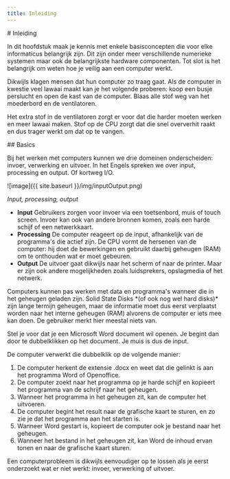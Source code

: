 ```yaml
---
title: Inleiding
---
```


<div class="header1" id="top" markdown = "1"># Inleiding
</div>

In dit hoofdstuk maak je kennis met enkele basisconcepten die voor elke informaticus belangrijk zijn. Dit zijn onder meer verschillende numerieke systemen maar ook de belangrijkste hardware componenten. Tot slot is het belangrijk om weten hoe je veilig aan een computer werkt.


<div class="note opmerking">
<p>Dikwijls klagen mensen dat hun computer zo traag gaat. Als de computer in kwestie veel lawaai maakt kan je het volgende proberen: koop een busje perslucht en open de kast van de computer. Blaas alle stof weg van het moederbord en de ventilatoren.</p> 

<p>Het extra stof in de ventilatoren zorgt er voor dat die harder moeten werken en meer lawaai maken. Stof op de CPU zorgt dat die snel oververhit raakt en dus trager werkt om dat op te vangen.
</p>
</div>

<div class="header2" markdown = "1">## Basics
</div>

Bij het werken met computers kunnen we drie domeinen onderscheiden: invoer, verwerking en uitvoer. In het Engels spreken we over input, processing en output. Of kortweg I/O.


![image]({{ site.baseurl }}/img/inputOutput.png)

*Input, processing, output*

* __Input__ Gebruikers zorgen voor invoer via een toetsenbord, muis of touch screen. Invoer kan ook van andere bronnen komen, zoals een harde schijf of een netwerkkaart.
* __Processing__ De computer reageert op de input, afhankelijk van de programma's die actief zijn. De CPU vormt de hersenen van de computer: hij doet de bewerkingen en gebruikt daarbij geheugen (RAM) om te onthouden wat er moet gebeuren.
* __Output__ De uitvoer gaat dikwijls naar het scherm of naar de printer. Maar er zijn ook andere mogelijkheden zoals luidsprekers, opslagmedia of het netwerk.

<div class="note opmerking"><p>
Computers kunnen pas werken met data en programma's wanneer die in het geheugen geladen zijn. Solid State Disks *(of ook nog wel hard disks)* zijn lange termijn geheugen, maar de informatie moet dus eerst verplaatst worden naar het interne geheugen (RAM) alvorens de computer er iets mee kan doen. De gebruiker merkt hier meestal niets van.</p>
</div>

Stel je voor dat je een Microsoft Word document wil openen. Je begint dan door te dubbelklikken op het document. Je muis is dus de input.

De computer verwerkt die dubbelklik op de volgende manier:

1. De computer herkent de extensie .docx en weet dat die gelinkt is aan het programma Word of Openoffice.
2. De computer zoekt naar het programma op je harde schijf en kopieert het programma van de schrijf naar het geheugen.
3. Wanneer het programma in het geheugen zit, kan de computer het uitvoeren.
4. De computer begint het result naar de grafische kaart te sturen, en zo zie je dat het programma aan het starten is.
5. Wanneer Word gestart is, kopieert de computer ook je bestand naar het geheugen.
6. Wanneer het bestand in het geheugen zit, kan Word de inhoud ervan tonen en naar de grafische kaart sturen.

<div class="note protip">
<p>Een computerprobleem is dikwijls eenvoudiger op te lossen als je eerst onderzoekt wat er niet werkt: invoer, verwerking of uitvoer.</p>
</div>

